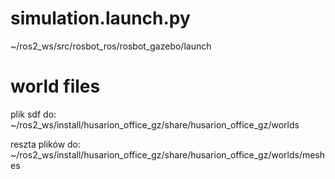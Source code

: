# simulation.launch.py

~/ros2_ws/src/rosbot_ros/rosbot_gazebo/launch


# world files

plik sdf do:
~/ros2_ws/install/husarion_office_gz/share/husarion_office_gz/worlds

reszta plików do:
~/ros2_ws/install/husarion_office_gz/share/husarion_office_gz/worlds/meshes
